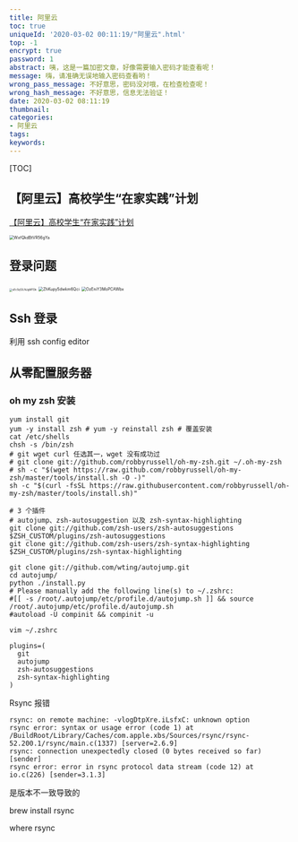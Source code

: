 ```yaml
---
title: 阿里云
toc: true
uniqueId: '2020-03-02 00:11:19/"阿里云".html'
top: -1
encrypt: true
password: 1
abstract: 咦，这是一篇加密文章，好像需要输入密码才能查看呢！
message: 嗨，请准确无误地输入密码查看哟！
wrong_pass_message: 不好意思，密码没对哦，在检查检查呢！
wrong_hash_message: 不好意思，信息无法验证！
date: 2020-03-02 08:11:19
thumbnail:
categories:
- 阿里云
tags:
keywords:
---
```



[TOC]

<!--more-->

## 【阿里云】高校学生“在家实践”计划

[【阿里云】高校学生“在家实践”计划](https://developer.aliyun.com/adc/student/?spm=a2c6h.13788096.J_7970846300.1.75da7638uOFYrv&accounttraceid=45ab3d56815a4be6ab3feac336a73784hxcl#ecscolleges-collocation-stu)

<img src="https://i.loli.net/2020/03/02/WxfQkdBtVR56gYa.png" alt="WxfQkdBtVR56gYa" style="zoom:50%;" />

## 登录问题



<img src="https://i.loli.net/2020/03/02/uEcSq12LNJgMTDk.png" alt="uEcSq12LNJgMTDk" style="zoom: 33%;" />





<img src="https://i.loli.net/2020/03/02/ZhKupy5dwkm6Qci.png" alt="ZhKupy5dwkm6Qci" style="zoom: 50%;" />



<img src="https://i.loli.net/2020/03/02/OzEniY3MoPCAWbx.png" alt="OzEniY3MoPCAWbx" style="zoom:50%;" />



## Ssh 登录

利用 ssh config editor



## 从零配置服务器

### oh my zsh 安装

```shell
yum install git
yum -y install zsh # yum -y reinstall zsh # 覆盖安装
cat /etc/shells
chsh -s /bin/zsh
# git wget curl 任选其一，wget 没有成功过
# git clone git://github.com/robbyrussell/oh-my-zsh.git ~/.oh-my-zsh
# sh -c "$(wget https://raw.github.com/robbyrussell/oh-my-zsh/master/tools/install.sh -O -)"
sh -c "$(curl -fsSL https://raw.githubusercontent.com/robbyrussell/oh-my-zsh/master/tools/install.sh)"

# 3 个插件
# autojump、zsh-autosuggestion 以及 zsh-syntax-highlighting
git clone git://github.com/zsh-users/zsh-autosuggestions $ZSH_CUSTOM/plugins/zsh-autosuggestions
git clone git://github.com/zsh-users/zsh-syntax-highlighting $ZSH_CUSTOM/plugins/zsh-syntax-highlighting

git clone git://github.com/wting/autojump.git
cd autojump/
python ./install.py
# Please manually add the following line(s) to ~/.zshrc:
#[[ -s /root/.autojump/etc/profile.d/autojump.sh ]] && source /root/.autojump/etc/profile.d/autojump.sh
#autoload -U compinit && compinit -u

vim ~/.zshrc

plugins=(
  git
  autojump
  zsh-autosuggestions
  zsh-syntax-highlighting
)
```



Rsync 报错

```shell
rsync: on remote machine: -vlogDtpXre.iLsfxC: unknown option
rsync error: syntax or usage error (code 1) at /BuildRoot/Library/Caches/com.apple.xbs/Sources/rsync/rsync-52.200.1/rsync/main.c(1337) [server=2.6.9]
rsync: connection unexpectedly closed (0 bytes received so far) [sender]
rsync error: error in rsync protocol data stream (code 12) at io.c(226) [sender=3.1.3]
```

是版本不一致导致的

brew install rsync

where rsync

